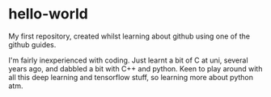 # hello-world
My first repository, created whilst learning about github using one of the github guides.

I'm fairly inexperienced with coding. Just learnt a bit of C at uni, several years ago, and dabbled a bit with C++ and python. Keen to play around with all this deep learning and tensorflow stuff, so learning more about python atm.
